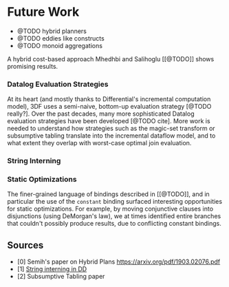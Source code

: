 # Future Work

- @TODO hybrid planners
- @TODO eddies like constructs
- @TODO monoid aggregations

A hybrid cost-based approach Mhedhbi and Salihoglu [[@TODO]] shows
promising results.

### Datalog Evaluation Strategies

At its heart (and mostly thanks to Differential's incremental
computation model), 3DF uses a semi-naive, bottom-up evaluation
strategy [@TODO really?]. Over the past decades, many more
sophisticated Datalog evaluation strategies have been developed [@TODO
cite]. More work is needed to understand how strategies such as the
magic-set transform or subsumptive tabling translate into the
incremental dataflow model, and to what extent they overlap with
worst-case optimal join evaluation.

### String Interning

### Static Optimizations

The finer-grained language of bindings described in [[@TODO]], and in
particular the use of the `constant` binding surfaced interesting
opportunities for static optimizations. For example, by moving
conjunctive clauses into disjunctions (using DeMorgan's law), we at
times identified entire branches that couldn't possibly produce
results, due to conflicting constant bindings.

## Sources

- [0] Semih's paper on Hybrid Plans https://arxiv.org/pdf/1903.02076.pdf
- [1] [String interning in DD](https://github.com/frankmcsherry/blog/blob/master/posts/2018-11-20.md)
- [2] Subsumptive Tabling paper
